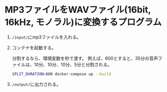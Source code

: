 # MP3ファイルをWAVファイル(16bit, 16kHz, モノラル)に変換するプログラム

1. `/input/`にmp3ファイルを入れる。

2. コンテナを起動する。

    分割するなら、環境変数を秒で渡す。
    例えば、600とすると、35分の音声ファイルは、10分、10分、10分、5分と分割される。

    ```bash
    SPLIT_DURATION=600 docker-compose up --build
    ```

3. `/output/`に出力される。
